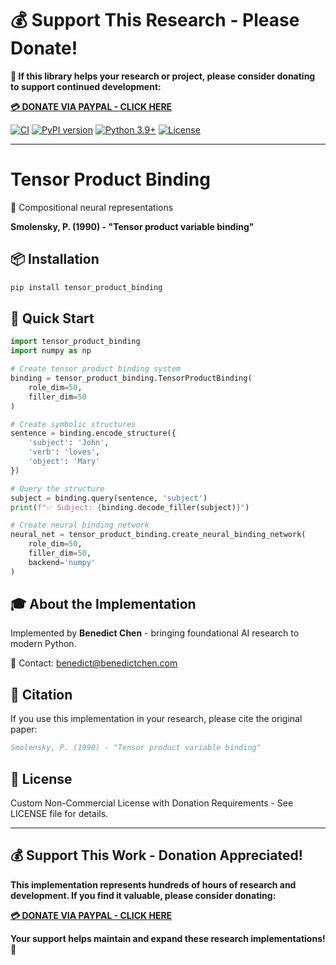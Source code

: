 # 💰 Support This Research - Please Donate!

**🙏 If this library helps your research or project, please consider donating to support continued development:**

**[💳 DONATE VIA PAYPAL - CLICK HERE](https://www.paypal.com/cgi-bin/webscr?cmd=_s-xclick&hosted_button_id=WXQKYYKPHWXHS)**

[![CI](https://github.com/benedictchen/tensor-product-binding/workflows/CI/badge.svg)](https://github.com/benedictchen/tensor-product-binding/actions)
[![PyPI version](https://badge.fury.io/py/tensor_product_binding.svg)](https://badge.fury.io/py/tensor_product_binding)
[![Python 3.9+](https://img.shields.io/badge/python-3.9+-blue.svg)](https://www.python.org/downloads/)
[![License](https://img.shields.io/badge/license-Custom%20Non--Commercial-red.svg)](LICENSE)

---

# Tensor Product Binding

🔗 Compositional neural representations

**Smolensky, P. (1990) - "Tensor product variable binding"**

## 📦 Installation

```bash
pip install tensor_product_binding
```

## 🚀 Quick Start

```python
import tensor_product_binding
import numpy as np

# Create tensor product binding system
binding = tensor_product_binding.TensorProductBinding(
    role_dim=50,
    filler_dim=50
)

# Create symbolic structures
sentence = binding.encode_structure({
    'subject': 'John',
    'verb': 'loves', 
    'object': 'Mary'
})

# Query the structure
subject = binding.query(sentence, 'subject')
print(f"✅ Subject: {binding.decode_filler(subject)}")

# Create neural binding network
neural_net = tensor_product_binding.create_neural_binding_network(
    role_dim=50,
    filler_dim=50,
    backend='numpy'
)
```

## 🎓 About the Implementation

Implemented by **Benedict Chen** - bringing foundational AI research to modern Python.

📧 Contact: benedict@benedictchen.com

## 📖 Citation

If you use this implementation in your research, please cite the original paper:

```bibtex
Smolensky, P. (1990) - "Tensor product variable binding"
```

## 📜 License

Custom Non-Commercial License with Donation Requirements - See LICENSE file for details.

---

## 💰 Support This Work - Donation Appreciated!

**This implementation represents hundreds of hours of research and development. If you find it valuable, please consider donating:**

**[💳 DONATE VIA PAYPAL - CLICK HERE](https://www.paypal.com/cgi-bin/webscr?cmd=_s-xclick&hosted_button_id=WXQKYYKPHWXHS)**

**Your support helps maintain and expand these research implementations! 🙏**
